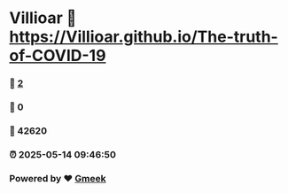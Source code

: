 # Villioar :link: https://Villioar.github.io/The-truth-of-COVID-19 
### :page_facing_up: [2](https://Villioar.github.io/The-truth-of-COVID-19/tag.html) 
### :speech_balloon: 0 
### :hibiscus: 42620 
### :alarm_clock: 2025-05-14 09:46:50 
### Powered by :heart: [Gmeek](https://github.com/Meekdai/Gmeek)

